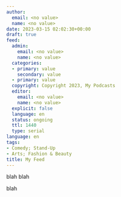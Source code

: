```yaml
---
author:
  email: <no value>
  name: <no value>
date: 2023-03-15 02:02:30+00:00
draft: true
feed:
  admin:
    email: <no value>
    name: <no value>
  categories:
  - primary: value
    secondary: value
  - primary: value
  copyright: Copyright 2023, My Podcasts
  editor:
    email: <no value>
    name: <no value>
  explicit: false
  language: en
  status: ongoing
  ttl: 1440
  type: serial
language: en
tags:
- Comedy; Stand-Up
- Arts; Fashion & Beauty
title: My Feed
---
```


blah blah

blah